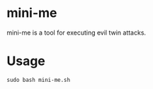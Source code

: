 # mini-me
mini-me is a tool for executing evil twin attacks.

# Usage

```
sudo bash mini-me.sh
```
